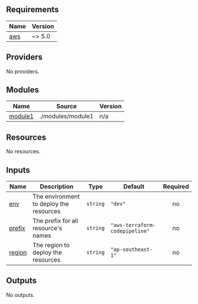 <!-- BEGIN_TF_DOCS -->
## Requirements

| Name | Version |
|------|---------|
| <a name="requirement_aws"></a> [aws](#requirement\_aws) | ~> 5.0 |

## Providers

No providers.

## Modules

| Name | Source | Version |
|------|--------|---------|
| <a name="module_module1"></a> [module1](#module\_module1) | ./modules/module1 | n/a |

## Resources

No resources.

## Inputs

| Name | Description | Type | Default | Required |
|------|-------------|------|---------|:--------:|
| <a name="input_env"></a> [env](#input\_env) | The environment to deploy the resources | `string` | `"dev"` | no |
| <a name="input_prefix"></a> [prefix](#input\_prefix) | The prefix for all resource's names | `string` | `"aws-terraform-codepipeline"` | no |
| <a name="input_region"></a> [region](#input\_region) | The region to deploy the resources | `string` | `"ap-southeast-1"` | no |

## Outputs

No outputs.
<!-- END_TF_DOCS -->